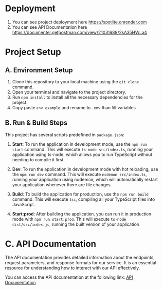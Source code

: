 # Deployment

1. You can see project deployment here https://spotlite.onrender.com
2. You can see API Documentation here https://documenter.getpostman.com/view/21031688/2sA35HWLa4

# Project Setup

## A. Environment Setup

1. Clone this repository to your local machine using the `git clone` command.
2. Open your terminal and navigate to the project directory.
3. Run `npm install` to install all the necessary dependencies for the project.
4. Copy paste `env.example` and rename to `.env` than fill variables

## B. Run & Build Steps

This project has several scripts predefined in `package.json`:

1. **Start**: To run the application in development mode, use the `npm run start` command. This will execute `ts-node src/index.ts`, running your application using ts-node, which allows you to run TypeScript without needing to compile it first.

2. **Dev**: To run the application in development mode with hot reloading, use the `npm run dev` command. This will execute `nodemon src/index.ts`, running your application using nodemon, which will automatically restart your application whenever there are file changes.

3. **Build**: To build the application for production, use the `npm run build` command. This will execute `tsc`, compiling all your TypeScript files into JavaScript.

4. **Start:prod**: After building the application, you can run it in production mode with `npm run start:prod`. This will execute `ts-node dist/src/index.js`, running the built version of your application.

# C. API Documentation

The API documentation provides detailed information about the endpoints, request parameters, and response formats for our service. It is an essential resource for understanding how to interact with our API effectively.

You can access the API documentation at the following link: [API Documentation](https://documenter.getpostman.com/view/21031688/2sA35HWLa4)